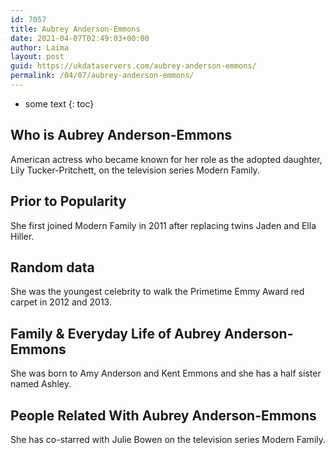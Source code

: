```yaml
---
id: 7057
title: Aubrey Anderson-Emmons
date: 2021-04-07T02:49:03+00:00
author: Laima
layout: post
guid: https://ukdataservers.com/aubrey-anderson-emmons/
permalink: /04/07/aubrey-anderson-emmons/
---
```


* some text
{: toc}


## Who is Aubrey Anderson-Emmons
                  
                  
                  
American actress who became known for her role as the adopted daughter, Lily Tucker-Pritchett, on the television series Modern Family.
                  
              
            
              
            
                
                
                
## Prior to Popularity
                  
                  
                  
She first joined Modern Family in 2011 after replacing twins Jaden and Ella Hiller.
                  
              
            
              
            
                
                
                
## Random data
                  
                  
                  
She was the youngest celebrity to walk the Primetime Emmy Award red carpet in 2012 and 2013.
                  
              
            
              
            
                
                
                
## Family & Everyday Life of Aubrey Anderson-Emmons
                  
                  
                  
She was born to Amy Anderson and Kent Emmons and she has a half sister named Ashley.
                  
              
            
              
            
                
                
                
## People Related With Aubrey Anderson-Emmons
                  
                  
                  
She has co-starred with Julie Bowen on the television series Modern Family.
                  
              
            
              
            
                
              
            
              
              
            
            
              
            
          
          
          
